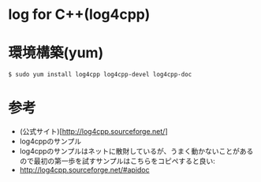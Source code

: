 # log for C++(log4cpp)

# 環境構築(yum)
```
$ sudo yum install log4cpp log4cpp-devel log4cpp-doc
```

# 参考
- (公式サイト)[http://log4cpp.sourceforge.net/]
- log4cppのサンプル
 - log4cppのサンプルはネットに散財しているが、うまく動かないことがあるので最初の第一歩を試すサンプルはこちらをコピペすると良い:
 - http://log4cpp.sourceforge.net/#apidoc
 
